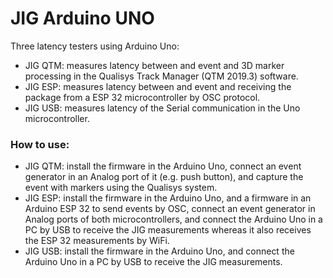 # JIG Arduino UNO

Three latency testers using Arduino Uno:
* JIG QTM: measures latency between and event and 3D marker processing in the Qualisys Track Manager (QTM 2019.3) software.
* JIG ESP: measures latency between and event and receiving the package from a ESP 32 microcontroller by OSC protocol.
* JIG USB: measures latency of the Serial communication in the Uno microcontroller.

### How to use:
* JIG QTM: install the firmware in the Arduino Uno, connect an event generator in an Analog port of it (e.g. push button), and capture the event with markers using the Qualisys system.
* JIG ESP: install the firmware in the Arduino Uno, and a firmware in an Arduino ESP 32 to send events by OSC, connect an event generator in Analog ports of both microcontrollers, and connect the Arduino Uno in a PC by USB to receive the JIG measurements whereas it also receives the ESP 32 measurements by WiFi.
* JIG USB: install the firmware in the Arduino Uno, and connect the Arduino Uno in a PC by USB to receive the JIG measurements.

